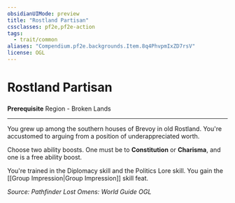 ```yaml
---
obsidianUIMode: preview
title: "Rostland Partisan"
cssclasses: pf2e,pf2e-action
tags:
  - trait/common
aliases: "Compendium.pf2e.backgrounds.Item.8q4PhvpmIxZD7rsV"
license: OGL
---
```

# Rostland Partisan

### 






**Prerequisite** Region - Broken Lands

* * *

You grew up among the southern houses of Brevoy in old Rostland. You're accustomed to arguing from a position of underappreciated worth.

Choose two ability boosts. One must be to **Constitution** or **Charisma**, and one is a free ability boost.

You're trained in the Diplomacy skill and the Politics Lore skill. You gain the [[Group Impression|Group Impression]] skill feat.

*Source: Pathfinder Lost Omens: World Guide*
*OGL*